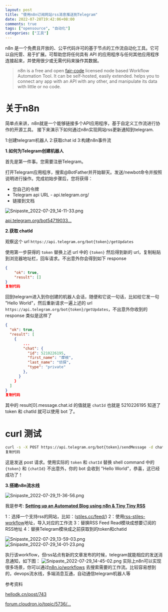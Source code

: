```yaml
---
layout: post
title: "使用n8n订阅网站rss消息推送到Telegram"
date: 2022-07-28T19:42:06+08:00
comments: true
tags: ["opensource", "自动化"]
categories: ["工具"]
---
```


n8n 是一个免费且开放的、公平代码许可的基于节点的工作流自动化工具。它可以自托管、易于扩展。可帮助您将任何具有 API 的应用程序与任何其他应用程序连接起来，并使用很少或无需代码来操作其数据。

> n8n is a free and open [fair-code](https://link.juejin.cn/?target=http%3A%2F%2Ffaircode.io%2F) licensed node based Workflow Automation Tool. It can be self-hosted, easily extended. helps you to connect any app with an API with any other, and manipulate its data with little or no code.

# 关于n8n

简单点来讲，n8n就是一个能够链接多个API应用程序，基于自定义工作流进行协作的开源工具。
接下来演示下如何通过n8n实现网站rss更新通知到telegram.

1:创建telegram机器人
2:获取chat id
3:构建n8n事件流

**1.如何为Telegram创建机器人**

首先是第一件事。您需要注册Telegram。

打开Telegram应用程序，搜索@BotFather并开始聊天。发送/newbot命令并按照说明进行操作。完成初始步骤后，您将获得：

- 您自己的令牌
- Telegram api URL - api.telegram.org/
- 链接到文档

![Snipaste_2022-07-29_14-11-33.png](https://p3-juejin.byteimg.com/tos-cn-i-k3u1fbpfcp/f59ca61b6f0d40e1ba0ed04e609ddab5~tplv-k3u1fbpfcp-zoom-in-crop-mark:4536:0:0:0.awebp)

[api.telegram.org/bot54719033…](https://link.juejin.cn/?target=https%3A%2F%2Fapi.telegram.org%2Fbot5471903376%3AAAF7XmoadmlkFiLKgRA1SnQKcP23MkrKN7I%2FgetUpdates)

**2.获取 chatId**

观察这个 url `https://api.telegram.org/bot{token}/getUpdates`

使用第一步获得的 `token` 替换上述 url 中的 `{token}` 然后得到新的 url，复制粘贴到浏览器地址栏，回车请求。不出意外你会得到如下 response

```json
{
    "ok": true,
    "result": []
}
复制代码
```

回到telegram进入到你创建的机器人会话，随便和它说一句话，比如给它发一句 "Hello World"，然后重新请求一遍上述的 url `https://api.telegram.org/bot{token}/getUpdates`，不出意外你收到的 response 类似是这样了

```json
{
  "ok": true,
  "result": [
    {
        ...
        "chat": {
          "id": 5210226195,
          "first_name": "摩根",
          "last_name": "侦探",
          "type": "private"
        },
      }
    }
  ]
}
复制代码
```

其中的 result[0].message.chat.id 的值就是 `chatId` 也就是 5210226195
知道了 token 和 chatId 就可以使用 bot 了。

# curl 测试

```bash
curl -s -X POST https://api.telegram.org/bot{token}/sendMessage -d chat_id={chatId} -d text="Hello World"
复制代码
```

这是发送 post 请求。使用实际的 `token` 和 `chatId` 替换 shell command 中的 `{token}` 和 `{chatId}`
不出意外，你的 bot 会收到 "Hello World"，恭喜，这已经成功了！

**3.搭建n8n流水线**

![Snipaste_2022-07-29_11-36-56.png](https://p3-juejin.byteimg.com/tos-cn-i-k3u1fbpfcp/3a29f493f9ef41bcb716aa3087ee27c2~tplv-k3u1fbpfcp-zoom-in-crop-mark:4536:0:0:0.awebp)

我是参考: **[Setting up an Automated Blog using n8n & Tiny Tiny RSS](https://link.juejin.cn/?target=https%3A%2F%2Fforum.cloudron.io%2Ftopic%2F5736%2Fsetting-up-an-automated-blog-using-n8n-tiny-tiny-rss)**

1：选择一个支持rss的网站，比如：([stiles.cc/feed/](https://link.juejin.cn/?target=http%3A%2F%2Fstiles.cc%2Ffeed%2F))
2：使用[rss-stiles-workflow](https://link.juejin.cn/?target=https%3A%2F%2Fwww.notion.so%2F7b02a7745abf4350ba2e5839800fe039)地址，导入对应的工作流
3：替换RSS Feed Read模块成想要订阅的RSS地址
4：替换Telegram模块成之前获取到的token和chatid

![Snipaste_2022-07-29_13-59-03.png](https://p3-juejin.byteimg.com/tos-cn-i-k3u1fbpfcp/eabfd220952d47fd93ce7edca2125e72~tplv-k3u1fbpfcp-zoom-in-crop-mark:4536:0:0:0.awebp)
![Snipaste_2022-07-29_14-01-23.png](https://p3-juejin.byteimg.com/tos-cn-i-k3u1fbpfcp/66885be7c504413a8cf268c51c9ca028~tplv-k3u1fbpfcp-zoom-in-crop-mark:4536:0:0:0.awebp)

执行该workflow，但rss站点有新的文章发布的时候，telegram就能相应的发送消息通知，如下图：
![Snipaste_2022-07-29_14-45-02.png](https://p3-juejin.byteimg.com/tos-cn-i-k3u1fbpfcp/61b8d3e869db449586de213447029898~tplv-k3u1fbpfcp-zoom-in-crop-mark:4536:0:0:0.awebp)
实际上n8n可以实现很多场景，你可以通过[n8n.io/workflows](https://link.juejin.cn/?target=https%3A%2F%2Fn8n.io%2Fworkflows%2F) 去搜索需要的工作流。比较容易想到的，devops流水线，多端消息互通，自动通信telegram机器人等

参考资料

[hellodk.cn/post/743](https://link.juejin.cn/?target=https%3A%2F%2Fhellodk.cn%2Fpost%2F743)

[forum.cloudron.io/topic/5736/…](https://link.juejin.cn/?target=https%3A%2F%2Fforum.cloudron.io%2Ftopic%2F5736%2Fsetting-up-an-automated-blog-using-n8n-tiny-tiny-rss)